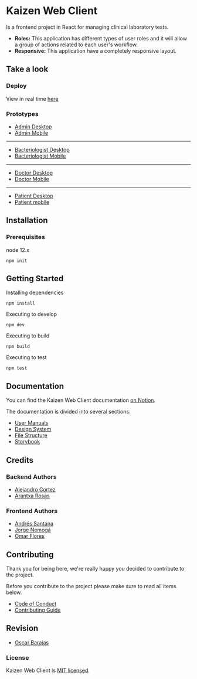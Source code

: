 
# Kaizen Web Client

Is a frontend project in React for managing clinical laboratory tests.

* **Roles:** This application has different types of user roles and it will allow a group of actions related to each user's workflow.
* **Responsive:** This application have a completely responsive layout.


## Take a look
  ### Deploy
  View in real time [here](https://kaizen-web-client.herokuapp.com/ "here")

  ### Prototypes
- [Admin Desktop](https://www.figma.com/proto/xRZYYfOfWSGVr0J1IDDZsC/Kaizen?node-id=541%3A5739&scaling=min-zoom)
- [Admin Mobile](https://www.figma.com/proto/xRZYYfOfWSGVr0J1IDDZsC/Kaizen?node-id=215%3A622&scaling=min-zoom)

------------

- [Bacteriologist Desktop](https://www.figma.com/proto/xRZYYfOfWSGVr0J1IDDZsC/Kaizen?node-id=710%3A1&scaling=min-zoom)
- [Bacteriologist Mobile](https://www.figma.com/proto/xRZYYfOfWSGVr0J1IDDZsC/Kaizen?node-id=444%3A3724&scaling=min-zoom)
------------
- [Doctor Desktop](https://www.figma.com/proto/xRZYYfOfWSGVr0J1IDDZsC/Kaizen?node-id=763%3A9244&scaling=min-zoom)
- [Doctor Mobile](https://www.figma.com/proto/xRZYYfOfWSGVr0J1IDDZsC/Kaizen?node-id=551%3A20976&scaling=min-zoom)
------------
- [Patient Desktop](https://www.figma.com/proto/xRZYYfOfWSGVr0J1IDDZsC/Kaizen?node-id=773%3A7920&scaling=min-zoom)
- [Patient mobile](https://www.figma.com/proto/xRZYYfOfWSGVr0J1IDDZsC/Kaizen?node-id=773%3A7421&scaling=min-zoom)



## Installation
### Prerequisites

node 12.x
```
npm init
```
## Getting Started

Installing dependencies
```
npm install
```
Executing to develop
```
npm dev
```
Executing to build
```
npm build
```
Executing to test
```
npm test
```
## Documentation

You can find the Kaizen Web Client documentation [on Notion](https://www.notion.so/Web-Client-c1c5c84b90c14994805e1a54e4e7de7d).

The documentation is divided into several sections:

* [User Manuals](https://www.notion.so/User-Manuals-a896bafc9fbc4fad95154f80e1a638ea)
* [Design System](https://www.notion.so/Design-System-c2b6a84e07064f138b4a3d97a331b980)
* [File Structure](https://www.notion.so/File-structure-e68a15a61efb443e98eba8b6ae766fb1)
* [Storybook](https://sphinx-society.github.io/kaizen-web-client)

## Credits

### Backend Authors

* [Alejandro Cortez](https://www.linkedin.com/in/alejandro-cortez/)
* [Arantxa Rosas](http://aryrosvall.com)

### Frontend Authors

* [Andrés Santana](https://www.linkedin.com/in/andr%C3%A9s-santana-lizcano-a4b960191/)
* [Jorge Nemogá](https://www.linkedin.com/in/jhnemogap/)
* [Omar Flores](https://twitter.com/omarefg)

## Contributing

Thank you for being here, we're really happy you decided to contribute to the project.

Before you contribute to the project please make sure to read all items below.

* [Code of Conduct](/CODE_OF_CONDUCT.md)
* [Contributing Guide](/CONTRIBUTING.md)

## Revision
* [Oscar Barajas](https://twitter.com/gndx)

### License

Kaizen Web Client is [MIT licensed](./LICENSE).
